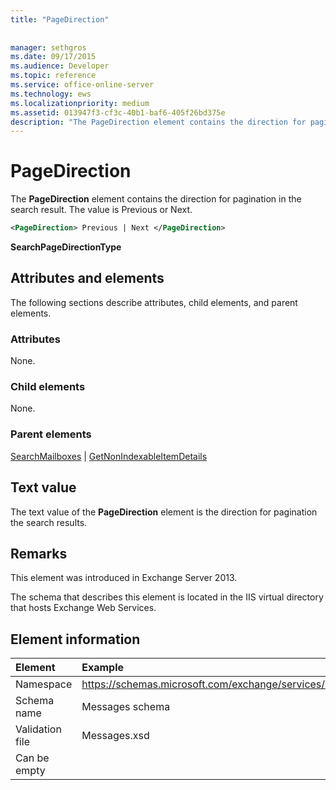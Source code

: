 ```yaml
---
title: "PageDirection"
 
 
manager: sethgros
ms.date: 09/17/2015
ms.audience: Developer
ms.topic: reference
ms.service: office-online-server
ms.technology: ews
ms.localizationpriority: medium
ms.assetid: 013947f3-cf3c-40b1-baf6-405f26bd375e
description: "The PageDirection element contains the direction for pagination in the search result. The value is Previous or Next."
---
```


# PageDirection

The **PageDirection** element contains the direction for pagination in the search result. The value is Previous or Next. 
  
```XML
<PageDirection> Previous | Next </PageDirection>
```

 **SearchPageDirectionType**
## Attributes and elements

The following sections describe attributes, child elements, and parent elements.
  
### Attributes

None.
  
### Child elements

None.
  
### Parent elements

[SearchMailboxes](searchmailboxes.md) | [GetNonIndexableItemDetails](getnonindexableitemdetails.md)
  
## Text value

The text value of the **PageDirection** element is the direction for pagination the search results. 
  
## Remarks

This element was introduced in Exchange Server 2013.
  
The schema that describes this element is located in the IIS virtual directory that hosts Exchange Web Services.
  
## Element information

| Element | Example |
|:-----|:-----|
|Namespace  <br/> |https://schemas.microsoft.com/exchange/services/2006/messages  <br/> |
|Schema name  <br/> |Messages schema  <br/> |
|Validation file  <br/> |Messages.xsd  <br/> |
|Can be empty  <br/> ||
   

